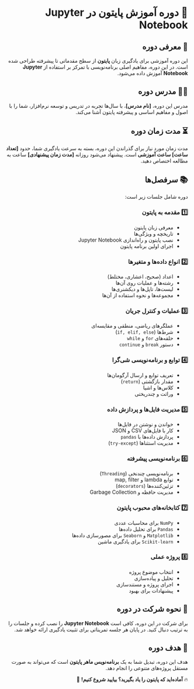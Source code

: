 <div dir='rtl'>

# 📌 دوره آموزش پایتون در Jupyter Notebook

## 🎯 معرفی دوره
این دوره آموزشی برای یادگیری زبان **پایتون** از سطح مقدماتی تا پیشرفته طراحی شده است. در این دوره، مفاهیم اصلی برنامه‌نویسی با تمرکز بر استفاده از **Jupyter Notebook** آموزش داده می‌شود.

## 👨‍🏫 مدرس دوره
مدرس این دوره، **[نام مدرس]**، با سال‌ها تجربه در تدریس و توسعه نرم‌افزار، شما را با اصول و مفاهیم اساسی و پیشرفته پایتون آشنا می‌کند.

## ⏳ مدت زمان دوره
مدت زمان مورد نیاز برای گذراندن این دوره، بسته به سرعت یادگیری شما، حدود **[تعداد ساعت] ساعت آموزشی** است. پیشنهاد می‌شود روزانه **[مدت زمان پیشنهادی]** ساعت به مطالعه اختصاص دهید.

## 📚 سرفصل‌ها
دوره شامل جلسات زیر است:

### 1️⃣ **مقدمه به پایتون**
- معرفی زبان پایتون
- تاریخچه و ویژگی‌ها
- نصب پایتون و راه‌اندازی Jupyter Notebook
- اجرای اولین برنامه پایتون

### 2️⃣ **انواع داده‌ها و متغیرها**
- اعداد (صحیح، اعشاری، مختلط)
- رشته‌ها و عملیات روی آن‌ها
- لیست‌ها، تاپل‌ها و دیکشنری‌ها
- مجموعه‌ها و نحوه استفاده از آن‌ها

### 3️⃣ **عملیات و کنترل جریان**
- عملگرهای ریاضی، منطقی و مقایسه‌ای
- شرط‌ها (`if, elif, else`)
- حلقه‌های `for` و `while`
- دستور `break` و `continue`

### 4️⃣ **توابع و برنامه‌نویسی شی‌گرا**
- تعریف توابع و ارسال آرگومان‌ها
- مقدار بازگشتی (`return`)
- کلاس‌ها و اشیا
- وراثت و چندریختی

### 5️⃣ **مدیریت فایل‌ها و پردازش داده**
- خواندن و نوشتن در فایل‌ها
- کار با فایل‌های CSV و JSON
- پردازش داده‌ها با `pandas`
- مدیریت استثناها (`try-except`)

### 6️⃣ **برنامه‌نویسی پیشرفته**
- برنامه‌نویسی چندنخی (`Threading`)
- توابع lambda و map, filter
- تزئین‌کننده‌ها (`decorators`)
- مدیریت حافظه و Garbage Collection

### 7️⃣ **کتابخانه‌های محبوب پایتون**
- `NumPy` برای محاسبات عددی
- `Pandas` برای تحلیل داده‌ها
- `Matplotlib` و `Seaborn` برای مصورسازی داده‌ها
- `Scikit-learn` برای یادگیری ماشین

### 8️⃣ **پروژه عملی**
- انتخاب موضوع پروژه
- تحلیل و پیاده‌سازی
- اجرای پروژه و مستندسازی
- پیشنهادات برای بهبود

## 📝 نحوه شرکت در دوره
برای شرکت در این دوره، کافی است **Jupyter Notebook** را نصب کرده و جلسات را به ترتیب دنبال کنید. در پایان هر جلسه تمریناتی برای تثبیت یادگیری ارائه خواهد شد.

## 🎯 هدف دوره
هدف این دوره، تبدیل شما به یک **برنامه‌نویس ماهر پایتون** است که می‌تواند به صورت مستقل پروژه‌های متنوعی را انجام دهد.

🔥 **آماده‌اید که پایتون را یاد بگیرید؟ بیایید شروع کنیم!** 🚀
